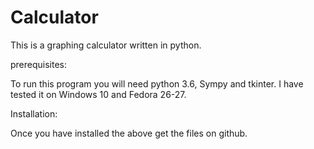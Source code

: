 # Calculator
This is a graphing calculator written in python.


prerequisites:

To run this program you will need python 3.6, Sympy and tkinter.
I have tested it on Windows 10 and Fedora 26-27.


Installation:

Once you have installed the above get the files on github.

